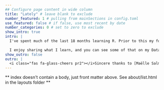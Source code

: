 ```yaml
---
## Configure page content in wide column
title: "Lately" # leave blank to exclude
number_featured: 1 # pulling from mainSections in config.toml
use_featured: false # if false, use most recent by date
number_categories: 0 # set to zero to exclude
show_intro: true
intro: |
  I've spent much of the last 18 months learning R. Prior to this my focus was on data visualisation using Tableau, and even though my day job demands I work in Power BI now I have a fondness for open source technology and repeatable code.
  
  I enjoy sharing what I learn, and you can see some of that on my Datacasts YouTube channel. I'd also recommend checkng out my GitHub page, which is increasingly where I share the R code I write for my job and in my spare time.
show_outro: false
outro: |
  <i class="fas fa-glass-cheers pr2"></i>Sincere thanks to [Maëlle Salmon](https://masalmon.eu/) for her help naming this Hugo theme!
---
```


** index doesn't contain a body, just front matter above.
See about/list.html in the layouts folder **
